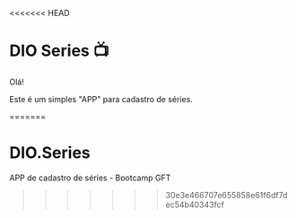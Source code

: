 <<<<<<< HEAD
# DIO Series 📺

Olá! 

Este é um simples "APP" para cadastro de séries. 

=======
# DIO.Series
APP de cadastro de séries - Bootcamp GFT
>>>>>>> 30e3e466707e655858e61f6df7dec54b40343fcf
